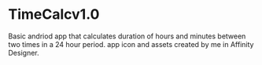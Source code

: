 # TimeCalcv1.0
Basic andriod app that calculates duration of hours and minutes between two times in a 24 hour period.
app icon and assets created by me in Affinity Designer.
